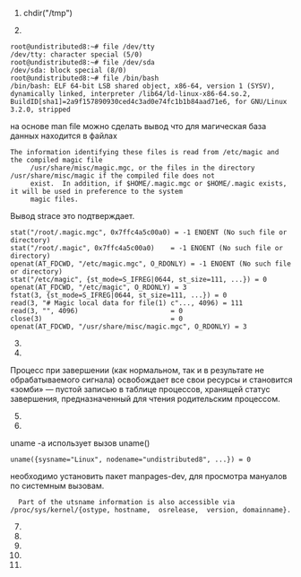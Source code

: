 1. chdir("/tmp")

2.
```
root@undistributed8:~# file /dev/tty
/dev/tty: character special (5/0)
root@undistributed8:~# file /dev/sda
/dev/sda: block special (8/0)
root@undistributed8:~# file /bin/bash
/bin/bash: ELF 64-bit LSB shared object, x86-64, version 1 (SYSV), dynamically linked, interpreter /lib64/ld-linux-x86-64.so.2, BuildID[sha1]=2a9f157890930ced4c3ad0e74fc1b1b84aad71e6, for GNU/Linux 3.2.0, stripped
```
на основе man file можно сделать вывод что для магическая база данных находится в файлах 
```
The information identifying these files is read from /etc/magic and the compiled magic file
     /usr/share/misc/magic.mgc, or the files in the directory /usr/share/misc/magic if the compiled file does not
     exist.  In addition, if $HOME/.magic.mgc or $HOME/.magic exists, it will be used in preference to the system
     magic files.
```
Вывод strace это подтверждает.
```
stat("/root/.magic.mgc", 0x7ffc4a5c00a0) = -1 ENOENT (No such file or directory)
stat("/root/.magic", 0x7ffc4a5c00a0)    = -1 ENOENT (No such file or directory)
openat(AT_FDCWD, "/etc/magic.mgc", O_RDONLY) = -1 ENOENT (No such file or directory)
stat("/etc/magic", {st_mode=S_IFREG|0644, st_size=111, ...}) = 0
openat(AT_FDCWD, "/etc/magic", O_RDONLY) = 3
fstat(3, {st_mode=S_IFREG|0644, st_size=111, ...}) = 0
read(3, "# Magic local data for file(1) c"..., 4096) = 111
read(3, "", 4096)                       = 0
close(3)                                = 0
openat(AT_FDCWD, "/usr/share/misc/magic.mgc", O_RDONLY) = 3
```
3. 
4.
Процесс при завершении (как нормальном, так и в результате не обрабатываемого сигнала) освобождает все свои ресурсы и становится «зомби» — пустой записью в таблице процессов, хранящей статус завершения, предназначенный для чтения родительским процессом.

5.
6.
uname -a использует вызов uname()
```
uname({sysname="Linux", nodename="undistributed8", ...}) = 0
```
необходимо установить пакет manpages-dev, для просмотра мануалов по системным вызовам.
```
  Part of the utsname information is also accessible via /proc/sys/kernel/{ostype, hostname,  osrelease,  version, domainname}.
```

7.
8.
9.
10.
11.

